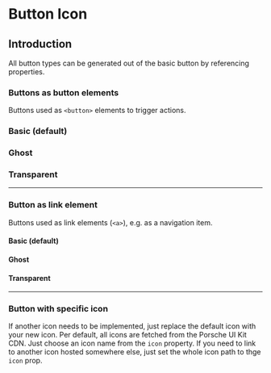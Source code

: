 # Button Icon

## Introduction
All button types can be generated out of the basic button by referencing properties.

### Buttons as button elements
Buttons used as `<button>` elements to trigger actions.

### Basic (default)

<Playground :themeable="true" :childElementLayout="{spacing: 'inline'}">
  <template v-slot="slotProps">
    <p-button-icon :theme="slotProps.theme" />
    <p-button-icon :theme="slotProps.theme" disabled="true" />
    <p-button-icon loading="true" :theme="slotProps.theme" />
  </template>
</Playground>

### Ghost

<Playground :themeable="true" :childElementLayout="{spacing: 'inline'}">
  <template v-slot="slotProps">
    <p-button-icon variant="ghost" :theme="slotProps.theme" />
    <p-button-icon variant="ghost" :theme="slotProps.theme" disabled="true" />
    <p-button-icon variant="ghost" loading="true" :theme="slotProps.theme" />
  </template>
</Playground>

### Transparent

<Playground :themeable="true" :childElementLayout="{spacing: 'inline'}">
  <template v-slot="slotProps">
    <p-button-icon variant="transparent" :theme="slotProps.theme" />
    <p-button-icon variant="transparent" :theme="slotProps.theme" disabled="true" />
    <p-button-icon variant="transparent" loading="true" :theme="slotProps.theme" />
  </template>
</Playground>

---

### Button as link element
Buttons used as link elements (`<a>`), e.g. as a navigation item.

#### Basic (default)
<Playground :themeable="true" :childElementLayout="{spacing: 'inline'}">
  <template v-slot="slotProps">
    <p-button-icon href="/lorem/ipsum" :theme="slotProps.theme" />
    <p-button-icon href="#" disabled="true" :theme="slotProps.theme" />
    <p-button-icon href="#" loading="true" :theme="slotProps.theme" />
  </template>
</Playground>

#### Ghost
<Playground :themeable="true" :childElementLayout="{spacing: 'inline'}">
  <template v-slot="slotProps">
    <p-button-icon href="/lorem/ipsum" variant="ghost" :theme="slotProps.theme" />
    <p-button-icon href="#" variant="ghost" disabled :theme="slotProps.theme" />
    <p-button-icon href="#" variant="ghost" loading="true" :theme="slotProps.theme" />
  </template>
</Playground>

#### Transparent
<Playground :themeable="true" :childElementLayout="{spacing: 'inline'}">
  <template v-slot="slotProps">
    <p-button-icon href="/lorem/ipsum" variant="transparent" :theme="slotProps.theme" />
    <p-button-icon href="#" variant="transparent" disabled :theme="slotProps.theme" />
    <p-button-icon href="#" variant="transparent" loading="true" :theme="slotProps.theme" />
  </template>
</Playground>

---

### Button with specific icon
If another icon needs to be implemented, just replace the default icon with your new icon. Per default, all icons are fetched from the Porsche UI Kit CDN. Just choose an icon name from the `icon` property.
If you need to link to another icon hosted somewhere else, just set the whole icon path to thge `icon` prop.

<Playground :themeable="true" :childElementLayout="{spacing: 'inline'}">
  <template v-slot="slotProps">
    <p-button-icon icon="phone" :theme="slotProps.theme" />
  </template>
</Playground>